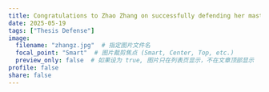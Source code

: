 ```yaml
---
title: Congratulations to Zhao Zhang on successfully defending her master's thesis!
date: 2025-05-19
tags: ["Thesis Defense"]
image:
  filename: "zhangz.jpg"  # 指定图片文件名
  focal_point: "Smart"  # 图片裁剪焦点 (Smart, Center, Top, etc.)
  preview_only: false  # 如果设为 true, 图片只在列表页显示，不在文章顶部显示
profile: false
share: false
---
```


<!--more-->

